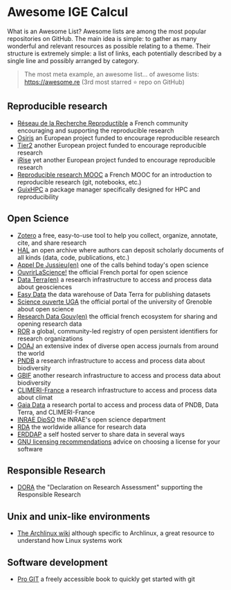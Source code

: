 # Awesome IGE Calcul

What is an Awesome List? Awesome lists are among the most popular repositories on GitHub. The main idea is simple: to gather as many wonderful and relevant resources as possible relating to a theme.
Their structure is extremely simple: a list of links, each potentially described by a single line and possibly arranged by category.
> The most meta example, an awesome list... of awesome lists: https://awesome.re (3rd most starred :star: repo on GitHub)

## Reproducible research
- [Réseau de la Recherche Reproductible](https://www.recherche-reproductible.fr/) a French community encouraging and supporting the reproducible research
- [Osiris](https://osiris4r.eu/about/) an European project funded to encourage reproducible research
- [Tier2](https://tier2-project.eu/) another European project funded to encourage reproducible research
- [iRise](https://irise-project.eu/) yet another European project funded to encourage reproducible research
- [Reproducible research MOOC](https://www.fun-mooc.fr/fr/cours/recherche-reproductible-principes-methodologiques-pour-une-science-transparente/) a French MOOC for an introduction to reproducible research (git, notebooks, etc.)
- [GuixHPC](https://hpc.guix.info/) a package manager specifically designed for HPC and reproducibility

## Open Science
- [Zotero](https://www.zotero.org/) a free, easy-to-use tool to help you collect, organize, annotate, cite, and share research
- [HAL](https://hal.science/) an open archive where authors can deposit scholarly documents of all kinds (data, code, publications, etc.)
- [Appel De Jussieu](https://jussieucall.org/)[(en)](https://jussieucall.org/jussieu-call/) one of the calls behind today's open science
- [OuvrirLaScience!](https://www.ouvrirlascience.fr/) the official French portal for open science
- [Data Terra](https://www.data-terra.org/)[(en)](https://www.data-terra.org/en/) a research infrastructure to access and process data about geosciences
- [Easy Data](https://www.easydata.earth/) the data warehouse of Data Terra for publishing datasets
- [Science ouverte UGA](https://scienceouverte.univ-grenoble-alpes.fr/) the official portal of the university of Grenoble about open science
- [Research Data Gouv](https://recherche.data.gouv.fr/)[(en)](https://recherche.data.gouv.fr/en/) the official french ecosystem for sharing and opening research data
- [ROR](https://ror.org/) a global, community-led registry of open persistent identifiers for research organizations
- [DOAJ](https://doaj.org/) an extensive index of diverse open access journals from around the world
- [PNDB](https://www.pndb.fr/) a research infrastructure to access and process data about biodiversity
- [GBIF](https://www.gbif.org/) another research infrastructure to access and process data about biodiversity
- [CLIMERI-France](https://climeri-france.fr/) a research infrastructure to access and process data about climat
- [Gaia Data](https://www.gaia-data.org/) a research portal to access and process data of PNDB, Data Terra, and CLIMERI-France
- [INRAE DipSO](https://science-ouverte.inrae.fr/fr/la-science-ouverte/la-direction-pour-la-science-ouverte) the INRAE's open science department
- [RDA](https://www.rd-alliance.org/) the worldwide alliance for research data
- [ERDDAP](https://coastwatch.pfeg.noaa.gov/erddap/index.html) a self hosted server to share data in several ways
- [GNU licensing recommendations](https://www.gnu.org/licenses/license-recommendations.html) advice on choosing a license for your software

## Responsible Research
- [DORA](https://sfdora.org/about-dora/) the "Declaration on Research Assessment" supporting the Responsible Research

## Unix and unix-like environments
- [The Archlinux wiki](https://wiki.archlinux.org/) although specific to Archlinux, a great resource to understand how Linux systems work

## Software development
- [Pro GIT](https://git-scm.com/book/en/v2) a freely accessible book to quickly get started with git

